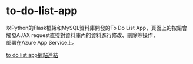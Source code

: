 # to-do-list-app
以Python的Flask框架和MySQL資料庫開發的To Do List App，頁面上的按鈕會觸發AJAX request直接對資料庫內的資料進行修改、刪除等操作，
<br>
部署在Azure App Service上。

[to do list app網站連結](https://to-do-list-app.azurewebsites.net/)
